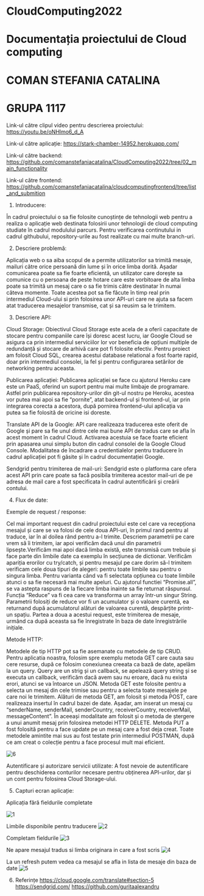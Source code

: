 # CloudComputing2022
# Documentația proiectului de Cloud computing 
# COMAN STEFANIA CATALINA 
# GRUPA 1117


Link-ul către clipul video pentru descrierea proiectului: https://youtu.be/oNHlmo6_d_A 

Link-ul către aplicație: https://stark-chamber-14952.herokuapp.com/ 

Link-ul către backend: https://github.com/comanstefaniacatalina/CloudComputing2022/tree/02_main_functionality 

Link-ul către frontend: 
https://github.com/comanstefaniacatalina/cloudcomputingfrontend/tree/list_and_submition 

1. Introducere:

În cadrul proiectului o sa fie folosite  cunoștințe de tehnologii web pentru a realiza o aplicație web destinata folosirii unor tehnologii de cloud computing studiate în cadrul modulului parcurs.
	Pentru verificarea continutului in cadrul githubului, repository-urile au fost realizate cu mai multe branch-uri.

2.  Descriere problemă:

Aplicația web o sa aiba scopul de a permite utilizatorilor sa trimită mesaje, mailuri către orice persoană din lume și în orice limba dorită. Așadar comunicarea poate sa fie foarte eficientă, un utilizator care dorește sa comunice cu o persoana de peste hotare care este vorbitoare de alta limba poate sa trimită un mesaj care o sa fie trimis către destinatar în numai câteva momente. Toate acestea pot sa fie făcute în timp real prin intermediul Cloud-ului si prin folosirea unor API-uri care ne ajuta sa facem atat traducerea mesajelor transmise, cat și sa reusim sa le trimitem.

3. Descriere API:

Cloud Storage: Obiectivul Cloud Storage este acela de a oferii capacitate de stocare pentru companiile care își doresc acest lucru, iar Google Cloud se asigura ca prin intermediul serviciilor lor vor beneficia de opțiuni multiple de redundanță și stocare de arhivă care pot fi folosite efectiv. Pentru proiect am folosit Cloud SQL, crearea acestui database relational a fost foarte rapid, doar prin intermediul consolei, la fel și pentru configurarea setărilor de networking pentru aceasta.

Publicarea aplicației: Publicarea aplicației se face cu ajutorul Heroku care este un PaaS, oferind un suport pentru mai multe limbaje de programare. Astfel prin publicarea repository-urilor din git-ul nostru pe Heroku, acestea vor putea mai apoi sa fie “pornite”, atat backend-ul și frontend-ul, iar prin integrarea corecta a acestora, după pornirea frontend-ului aplicația va putea sa fie folosită de oricine isi doreste.
	
Translate API de la Google: API care realizeaza traducerea este oferit de Google și pare sa fie unul dintre cele mai bune API de tradus care se afla în acest moment în cadrul Cloud. Activarea acestuia se face foarte eficient prin apasarea unui simplu buton din cadrul consolei de la Google Cloud Console. Modalitatea de încadrare a credentialelor pentru traducere în cadrul aplicației pot fi găsite și în cadrul documentației Google.

Sendgrid pentru trimiterea de mail-uri: Sendgrid este o platforma care ofera acest API prin care poate sa facă posibila trimiterea acestor mail-uri de pe adresa de mail care  a fost specificata în cadrul autentificării și creării contului.

4. Flux de date:

Exemple de request / response:

Cel mai important request din cadrul proiectului este cel care va recepționa mesajul și care se va folosi de cele doua API-uri, în primul rand pentru al traduce, iar în al doilea rând pentru a-l trimite.
Descriem parametrii pe care vrem să îi trimitem, iar apoi verificăm dacă unul din parametrii lipsește.Verificăm mai apoi dacă limba există, este transmisă cum trebuie și face parte din limbile date ca exemplu în secțiunea de dictionar.
Verificăm apariția erorilor cu try/catch, și pentru mesajul pe care dorim să-l trimitem verificam cele doua tipuri de alegeri: pentru toate limbile sau pentru o singura limba. Pentru varianta când va fi selectata opțiunea cu toate limbile atunci o sa fie necesară mai multe apeluri. Cu ajutorul functiei “Promise.all”, se va astepta raspuns de la fiecare limba inainte sa fie returnat răspunsul.
Funcția “Reduce” va fi cea care va transforma un array într-un singur String. Parametrii folosiți de reduce vor fi un acumulator și o valoare curentă, ea returnand după acumulatorul alături de valoarea curentă, despărțite printr-un spațiu.
Partea a doua a acestui request, este trimiterea de mesaje, urmând ca după aceasta sa fie înregistrate în baza de date înregistrările inițiale.

Metode HTTP: 

Metodele de tip HTTP pot sa fie asemanate cu metodele de tip CRUD.
Pentru aplicatia noastra, folosim spre exemplu metoda GET care cauta sau cere resurse, după ce folosim conexiunea creeata ca bază de date, apelăm la un query.
Query are un strig și un callback, se apelează query string și se executa un callback, verificăm dacă avem sau nu eroare, dacă nu exista erori, atunci se va întoarce un JSON.
Metoda GET este folosite pentru a selecta un mesaj din cele trimise sau pentru a selecta toate mesajele pe care noi le trimitem. Alături de metoda GET, am folosit și metoda POST, care realizeaza insertul în cadrul bazei de date. Așadar, am inserat un mesaj cu “senderName, senderMail, senderCountry, receiverCountry, receiverMail, messageContent”. În aceeași modalitate am folosit și o metoda de ștergere a unui anumit mesaj prin folosirea metodei HTTP DELETE. Metoda PUT a fost folosită pentru a face update pe un mesaj care a fost deja creat.
Toate metodele amintite mai sus au fost testate prin intermediul POSTMAN, după ce am creat o colecție pentru a face procesul mult mai eficient.

![6](https://user-images.githubusercontent.com/72125746/168474624-384dd08f-805b-4fbb-bdde-8d2b233b7be6.png)

Autentificare și autorizare servicii utilizate: A fost nevoie de  autentificare pentru deschiderea conturilor necesare pentru obținerea API-urilor, dar și un cont pentru folosirea Cloud Storage-ului.



5. Capturi ecran aplicație:

Aplicația fără fieldurile completate

![1](https://user-images.githubusercontent.com/72125746/168474342-bca5f565-9f37-408f-987e-0fe4bc065089.png)

Limbile disponibile pentru traducere
![2](https://user-images.githubusercontent.com/72125746/168474481-c9e712c0-a73e-41be-b8b3-b0f6955a559e.png)

Completam fieldurile
![3](https://user-images.githubusercontent.com/72125746/168474485-a42fe3ef-8589-49b5-971b-1df288c2d705.png)

Ne apare mesajul tradus si limba originara in care a fost scris
![4](https://user-images.githubusercontent.com/72125746/168474491-fcae0a56-9c66-4b32-97d3-5dee7794f7af.png)

La un refresh putem vedea ca mesajul se afla in lista de mesaje din baza de date
![5](https://user-images.githubusercontent.com/72125746/168474496-26aac1c1-3fff-4c59-8e6e-cd8d5be6d3ef.png)



6. Referințe
https://cloud.google.com/translate#section-5 
https://sendgrid.com/ 
https://github.com/guritaalexandru
